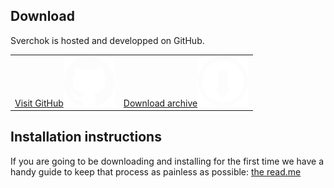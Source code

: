 ## Download

Sverchok is hosted and developped on GitHub.

<table class="sv_table_download">
  <tr>
    <td class="sv_table-elem">
        <a href="https://github.com/nortikin/sverchok/">
        Visit GitHub<img class="gh" src="svg/drawing_github.svg"></img>
        </a>
    </td>
    <td class="sv_table-elem">
        <a href="https://github.com/nortikin/sverchok/archive/master.zip">
        Download archive<img class="gh" src="svg/drawing_download.svg"></img>
        </a>
    </td>
  </tr>
</table>

## Installation instructions

If you are going to be downloading and installing for the first time we have a handy guide to keep that process as painless as possible: [the read.me](https://github.com/nortikin/sverchok/#installation)
